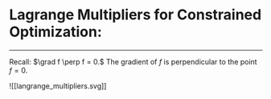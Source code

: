 # Lagrange Multipliers for Constrained Optimization:

***

Recall: $\grad f \perp f = 0.$ The gradient of $f$ is perpendicular to the point $f=0$. 

![[langrange_multipliers.svg]]

